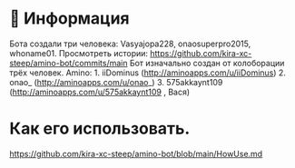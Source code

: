 # 📄 Информация
Бота создали три человека: Vasyajopa228, onaosuperpro2015, whoname01.
Просмотреть истории: https://github.com/kira-xc-steep/amino-bot/commits/main
Бот изначально создан от колоборации трëх человек. 
Amino: 1. iiDominus (http://aminoapps.com/u/iiDominus) 2. onao_ (http://aminoapps.com/u/onao_) 3. 575akkaynt109 (http://aminoapps.com/u/575akkaynt109 , Вася) 

# Как его использовать.
https://github.com/kira-xc-steep/amino-bot/blob/main/HowUse.md

